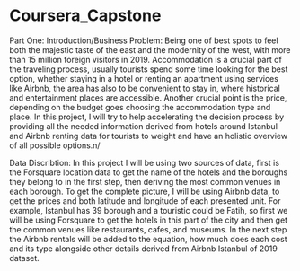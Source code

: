 # Coursera_Capstone

Part One:
Introduction/Business Problem:
Being one of best spots to feel both the majestic taste of the east and the modernity of the west, with more than 15 million foreign visitors in 2019. Accommodation is a crucial part of the traveling process, usually tourists spend some time looking for the best option, whether staying in a hotel or renting an apartment using services like Airbnb, the area has also to be convenient to stay in, where historical and entertainment places are accessible. Another crucial point is the price, depending on the budget goes choosing the accommodation type and place. In this project, I will try to help accelerating the decision process by providing all the needed information derived from hotels around Istanbul and Airbnb renting data for tourists to weight and have an holistic overview of all possible options.n/


Data Discribtion:
In this project I will be using two sources of data, first is the Forsquare location data to get the name of the hotels and the boroughs they belong to in the first step, then deriving the most common venues in each borough. To get the complete picture, I will be using Airbnb data, to get the prices and both latitude and longitude of each presented unit. For example, Istanbul has 39 borough and a touristic could be Fatih, so first we will be using Forsquare to get the hotels in this part of the city and then get the common venues like restaurants, cafes, and museums. In the next step the Airbnb rentals will be added to the equation, how much does each cost and its type alongside other details derived from Airbnb Istanbul of 2019 dataset.
